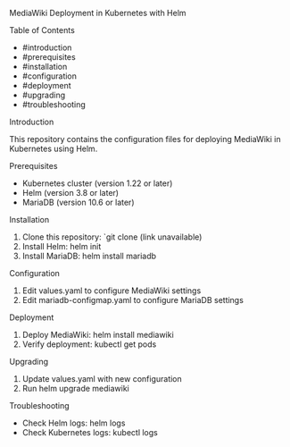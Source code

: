 MediaWiki Deployment in Kubernetes with Helm

Table of Contents

- #introduction
- #prerequisites
- #installation
- #configuration
- #deployment
- #upgrading
- #troubleshooting

Introduction

This repository contains the configuration files for deploying MediaWiki in Kubernetes using Helm.

Prerequisites

- Kubernetes cluster (version 1.22 or later)
- Helm (version 3.8 or later)
- MariaDB (version 10.6 or later)

Installation

1. Clone this repository: `git clone (link unavailable)
2. Install Helm: helm init
3. Install MariaDB: helm install mariadb

Configuration

1. Edit values.yaml to configure MediaWiki settings
2. Edit mariadb-configmap.yaml to configure MariaDB settings

Deployment

1. Deploy MediaWiki: helm install mediawiki
2. Verify deployment: kubectl get pods

Upgrading

1. Update values.yaml with new configuration
2. Run helm upgrade mediawiki

Troubleshooting

- Check Helm logs: helm logs
- Check Kubernetes logs: kubectl logs
